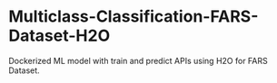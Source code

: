 # Multiclass-Classification-FARS-Dataset-H2O
Dockerized ML model with train and predict APIs using H2O for FARS Dataset.
